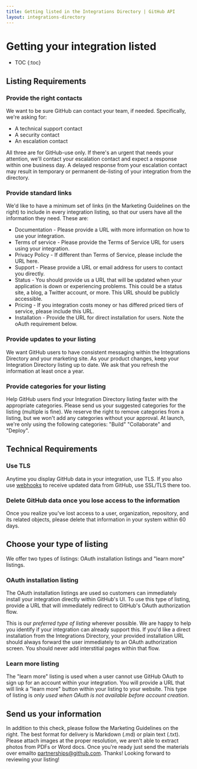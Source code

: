 ```yaml
---
title: Getting listed in the Integrations Directory | GitHub API
layout: integrations-directory
---
```


# Getting your integration listed

* TOC
{:toc}

## Listing Requirements

### Provide the right contacts

We want to be sure GitHub can contact your team, if needed. Specifically, we're asking for:

* A technical support contact
* A security contact
* An escalation contact

All three are for GitHub-use only. If there's an urgent that needs your attention, we'll contact your escalation contact and expect a response within one business day. A delayed response from your escalation contact may result in temporary or permanent de-listing of your integration from the directory.

### Provide standard links

We'd like to have a minimum set of links (in the Marketing Guidelines on the right) to include in every integration listing, so that our users have all the information they need. These are:

- Documentation - Please provide a URL with more information on how to use your integration.
- Terms of service - Please provide the Terms of Service URL for users using your integration.
- Privacy Policy - If different than Terms of Service, please include the URL here.
- Support - Please provide a URL or email address for users to contact you directly.
- Status - You should provide us a URL that will be updated when your application is down or experiencing problems. This could be a status site, a blog, a Twitter account, or more. This URL should be publicly accessible.
- Pricing - If you integration costs money or has differed priced tiers of service, please include this URL.
- Installation - Provide the URL for direct installation for users. Note the oAuth requirement below.

### Provide updates to your listing

We want GitHub users to have consistent messaging within the Integrations Directory and your
marketing site. As your product changes, keep your Integration Directory listing up to date. We ask that you refresh the information at least once a year.

### Provide categories for your listing

Help GitHub users find your Integration Directory listing faster with the appropriate categories. Please send us your suggested categories for the listing (multiple is fine). We reserve the right to remove categories from a listing, but we won't add any categories without your approval. At launch, we're only using the following categories: "Build" "Collaborate" and "Deploy".

## Technical Requirements

### Use TLS

Anytime you display GitHub data in your integration, use TLS. If you also use [webhooks](https://developer.github.com/webhooks/) to receive updated data from GitHub, use SSL/TLS there too.

### Delete GitHub data once you lose access to the information

Once you realize you've lost access to a user, organization, repository, and its related objects,
please delete that information in your system within 60 days.

## Choose your type of listing

We offer two types of listings: OAuth installation listings and "learn more" listings.

### OAuth installation listing

The OAuth installation listings are used so customers can immediately install your integration directly
within GitHub's UI. To use this type of listing, provide a URL that will immediately redirect to
GitHub's OAuth authorization flow.

This is our *preferred type of listing* wherever possible. We are happy to help you identify if your
integration can already support this. If you'd like a direct installation from the Integrations Directory, your provided installation URL should always forward the user immediately to an OAuth authorization screen. You should never add interstitial pages within that flow.

### Learn more listing

The "learn more" listing is used when a user cannot use GitHub OAuth to sign up for an account within
your integration. You will provide a URL that will link a "learn more" button within your
listing to your website. This type of listing is *only used when OAuth is not available before
account creation*.

## Send us your information

In addition to this check, please follow the Marketing Guidelines on the right.  The best format for delivery is Markdown (.md) or plain text (.txt). Please attach images at the proper resolution, we aren't able to extract photos from PDFs or Word docs.
Once you're ready just send the materials over emailto [partnerships@github.com](mailto:partnerhips@github.com). Thanks! Looking forward to reviewing your listing!
